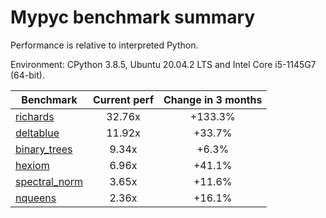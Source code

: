 # Mypyc benchmark summary

Performance is relative to interpreted Python.

Environment: CPython 3.8.5, Ubuntu 20.04.2 LTS and Intel Core i5-1145G7 (64-bit).

| Benchmark | Current perf | Change in 3 months |
| --- | :---: | :---: |
| [richards](benchmarks/richards.md) | 32.76x | +133.3% |
| [deltablue](benchmarks/deltablue.md) | 11.92x | +33.7% |
| [binary_trees](benchmarks/binary_trees.md) | 9.34x | +6.3% |
| [hexiom](benchmarks/hexiom.md) | 6.96x | +41.1% |
| [spectral_norm](benchmarks/spectral_norm.md) | 3.65x | +11.6% |
| [nqueens](benchmarks/nqueens.md) | 2.36x | +16.1% |
